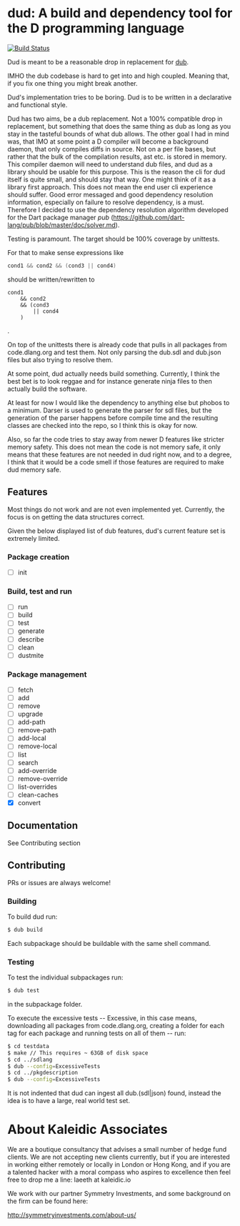 # dud: A build and dependency tool for the D programming language

[![Build Status](https://travis-ci.com/symmetryinvestments/dud.svg?branch=master)](https://travis-ci.com/symmetryinvestments/dud)

Dud is meant to be a reasonable drop in replacement for
[dub](https://github.com/dlang/dub).

IMHO the dub codebase is hard to get into and high coupled.
Meaning that, if you fix one thing you might break another.

Dud's implementation tries to be boring.
Dud is to be written in a declarative and functional style.

Dud has two aims, be a dub replacement. Not a 100% compatible drop in
replacement, but something that does the same thing as dub as long as you stay
in the tasteful bounds of what dub allows.
The other goal I had in mind was, that IMO at some point a D compiler will
become a background daemon, that only compiles diffs in source.
Not on a per file bases, but rather that the bulk of the compilation results,
ast etc. is stored in memory.
This compiler daemon will need to understand dub files, and dud as a library
should be usable for this purpose.
This is the reason the cli for dud itself is quite small, and should stay that
way.
One might think of it as a library first approach.
This does not mean the end user cli experience should suffer.
Good error messaged and good dependency resolution information, especially on
failure to resolve dependency, is a must.
Therefore I decided to use the dependency resolution algorithm developed for the
Dart package manager *pub*
(https://github.com/dart-lang/pub/blob/master/doc/solver.md).


Testing is paramount.
The target should be 100% coverage by unittests.

For that to make sense expressions like
```d
cond1 && cond2 && (cond3 || cond4)
```

should be written/rewritten to

```
cond1
	&& cond2
	&& (cond3
		|| cond4
	)
```
.

On top of the unittests there is already code that pulls in all packages from
code.dlang.org and test them.
Not only parsing the dub.sdl and dub.json files but also trying to resolve them.

At some point, dud actually needs build something.
Currently, I think the best bet is to look reggae and for instance generate
ninja files to then actually build the software.

At least for now I would like the dependency to anything else but phobos to a
minimum.
Darser is used to generate the parser for sdl files, but the generation of the
parser happens before compile time and the resulting classes are checked into
the repo, so I think this is okay for now.

Also, so far the code tries to stay away from newer D features like stricter
memory safety.
This does not mean the code is not memory safe, it only means that these
features are not needed in dud right now, and to a degree, I think that it would
be a code smell if those features are required to make dud memory safe.

## Features
Most things do not work and are not even implemented yet.
Currently, the focus is on getting the data structures correct.

Given the below displayed list of dub features, dud's current feature set is
extremely limited.

### Package creation
- [ ] init

### Build, test and run
- [ ] run
- [ ] build
- [ ] test
- [ ] generate
- [ ] describe
- [ ] clean
- [ ] dustmite

### Package management
- [ ] fetch
- [ ] add
- [ ] remove
- [ ] upgrade
- [ ] add-path
- [ ] remove-path
- [ ] add-local
- [ ] remove-local
- [ ] list
- [ ] search
- [ ] add-override
- [ ] remove-override
- [ ] list-overrides
- [ ] clean-caches
- [x] convert

## Documentation
See Contributing section

## Contributing
PRs or issues are always welcome!

### Building
To build dud run:

```sh
$ dub build
```

Each subpackage should be buildable with the same shell command.

### Testing
To test the individual subpackages run:

```sh
$ dub test
```
in the subpackage folder.

To execute the excessive tests --
Excessive, in this case means, downloading all packages from code.dlang.org,
creating a folder for each tag for each package and running tests on all of
them -- run:

```sh
$ cd testdata
$ make // This requires ~ 63GB of disk space
$ cd ../sdlang
$ dub --config=ExcessiveTests
$ cd ../pkgdescription
$ dub --config=ExcessiveTests
```

It is not indented that dud can ingest all dub.(sdl|json) found, instead the
idea is to have a large, real world test set.

# About Kaleidic Associates
We are a boutique consultancy that advises a small number of hedge fund clients.
We are not accepting new clients currently, but if you are interested in working
either remotely or locally in London or Hong Kong, and if you are a talented
hacker with a moral compass who aspires to excellence then feel free to drop me
a line: laeeth at kaleidic.io

We work with our partner Symmetry Investments, and some background on the firm
can be found here:

http://symmetryinvestments.com/about-us/
